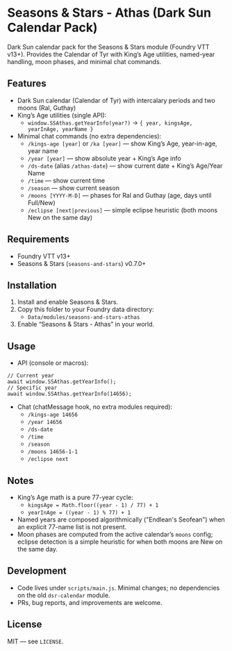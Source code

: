 Seasons & Stars - Athas (Dark Sun Calendar Pack)
================================================

Dark Sun calendar pack for the Seasons & Stars module (Foundry VTT v13+). Provides the Calendar of Tyr with King’s Age utilities, named-year handling, moon phases, and minimal chat commands.

Features
--------

- Dark Sun calendar (Calendar of Tyr) with intercalary periods and two moons (Ral, Guthay)
- King’s Age utilities (single API):
  - `window.SSAthas.getYearInfo(year?)` → `{ year, kingsAge, yearInAge, yearName }`
- Minimal chat commands (no extra dependencies):
  - `/kings-age [year]` or `/ka [year]` — show King’s Age, year-in-age, year name
  - `/year [year]` — show absolute year + King’s Age info
  - `/ds-date` (alias `/athas-date`) — show current date + King’s Age/Year Name
  - `/time` — show current time
  - `/season` — show current season
  - `/moons [YYYY-M-D]` — phases for Ral and Guthay (age, days until Full/New)
  - `/eclipse [next|previous]` — simple eclipse heuristic (both moons New on the same day)

Requirements
------------

- Foundry VTT v13+
- Seasons & Stars (`seasons-and-stars`) v0.7.0+

Installation
------------

1. Install and enable Seasons & Stars.
2. Copy this folder to your Foundry data directory:
   - `Data/modules/seasons-and-stars-athas`
3. Enable “Seasons & Stars - Athas” in your world.

Usage
-----

- API (console or macros):

```
// Current year
await window.SSAthas.getYearInfo();
// Specific year
await window.SSAthas.getYearInfo(14656);
```

- Chat (chatMessage hook, no extra modules required):
  - `/kings-age 14656`
  - `/year 14656`
  - `/ds-date`
  - `/time`
  - `/season`
  - `/moons 14656-1-1`
  - `/eclipse next`

Notes
-----

- King’s Age math is a pure 77-year cycle:
  - `kingsAge = Math.floor((year - 1) / 77) + 1`
  - `yearInAge = ((year - 1) % 77) + 1`
- Named years are composed algorithmically ("Endlean's Seofean") when an explicit 77-name list is not present.
- Moon phases are computed from the active calendar’s `moons` config; eclipse detection is a simple heuristic for when both moons are New on the same day.

Development
-----------

- Code lives under `scripts/main.js`. Minimal changes; no dependencies on the old `dsr-calendar` module.
- PRs, bug reports, and improvements are welcome.

License
-------

MIT — see `LICENSE`.

